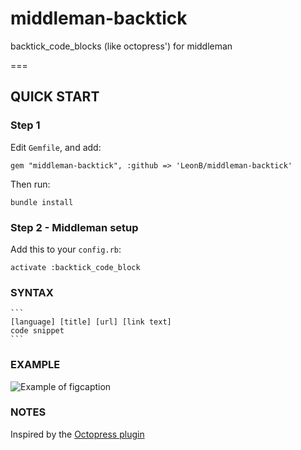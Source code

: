 middleman-backtick
==================

backtick_code_blocks (like octopress') for middleman

===

## QUICK START

### Step 1

Edit `Gemfile`, and add:

    gem "middleman-backtick", :github => 'LeonB/middleman-backtick'

Then run:

    bundle install

### Step 2 - Middleman setup

Add this to your `config.rb`:

```
activate :backtick_code_block
```

### SYNTAX

    ```
    [language] [title] [url] [link text]
    code snippet
    ```

### EXAMPLE

![Example of figcaption](https://raw.github.com/LeonB/middleman-backtick/master/figcaption_example.png)

### NOTES

Inspired by the [Octopress plugin](http://octopress.org/docs/plugins/backtick-codeblock/)
